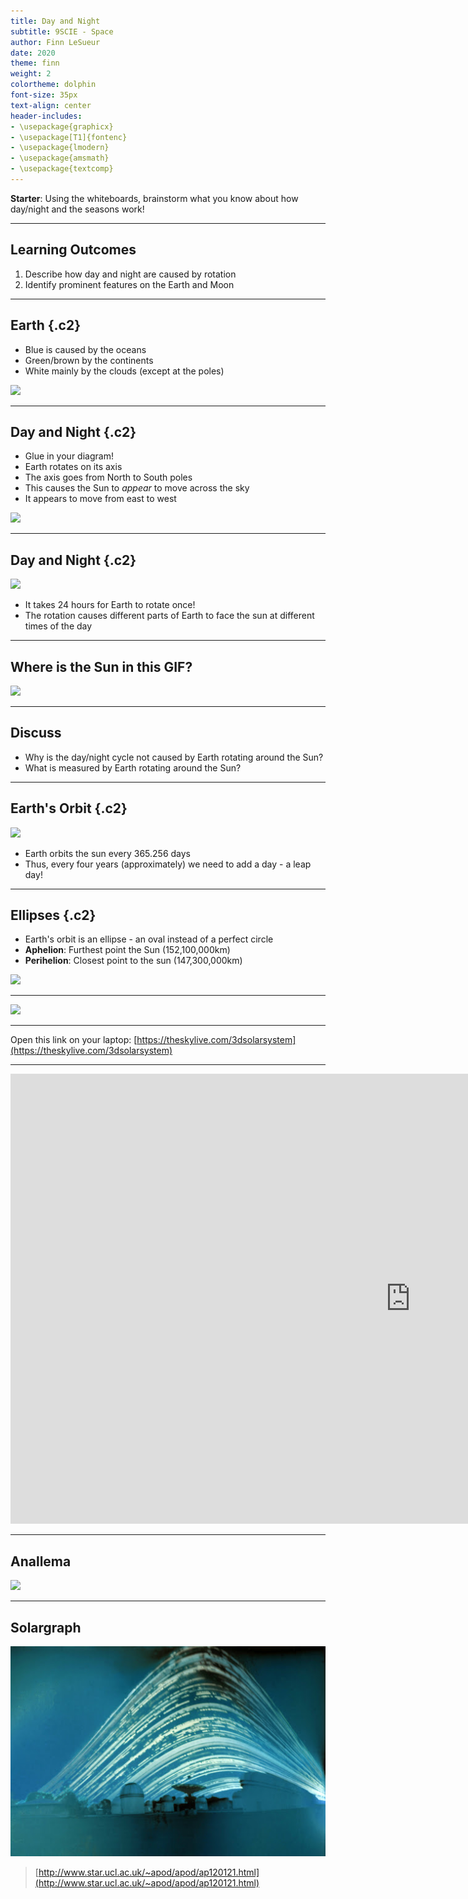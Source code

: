 ```yaml
---
title: Day and Night
subtitle: 9SCIE - Space
author: Finn LeSueur
date: 2020
theme: finn
weight: 2
colortheme: dolphin
font-size: 35px
text-align: center
header-includes:
- \usepackage{graphicx}
- \usepackage[T1]{fontenc}
- \usepackage{lmodern}
- \usepackage{amsmath}
- \usepackage{textcomp}
---
```


__Starter__: Using the whiteboards, brainstorm what you know about how day/night and the seasons work!

---

## Learning Outcomes

1. Describe how day and night are caused by rotation
2. Identify prominent features on the Earth and Moon

---

## Earth {.c2}

- Blue is caused by the oceans
- Green/brown by the continents
- White mainly by the clouds (except at the poles)

![](https://www.thesun.co.uk/wp-content/uploads/2019/03/NINTCHDBPICT000478532243.jpg "")

---

## Day and Night {.c2}

- Glue in your diagram!
- Earth rotates on its axis
- The axis goes from North to South poles
- This causes the Sun to _appear_ to move across the sky
- It appears to move from east to west

![](https://live.staticflickr.com/2849/13582191874_30a7be8d2d_c.jpg "")

---

## Day and Night {.c2}

![](https://live.staticflickr.com/2849/13582191874_30a7be8d2d_c.jpg "")

- It takes 24 hours for Earth to rotate once!
- The rotation causes different parts of Earth to face the sun at different times of the day

---

## Where is the Sun in this GIF?

![](https://media.tenor.com/images/dae6b81451cc46072607a0a5c1b9aaec/tenor.gif "")

---

## Discuss

- Why is the day/night cycle not caused by Earth rotating around the Sun?
- What is measured by Earth rotating around the Sun?

---

## Earth's Orbit {.c2}

![](http://bestanimations.com/Earth&Space/earth-sun-orbit-animation.gif "")

- Earth orbits the sun every 365.256 days
- Thus, every four years (approximately) we need to add a day - a leap day!

---

## Ellipses {.c2}

- Earth's orbit is an ellipse - an oval instead of a perfect circle
- __Aphelion__: Furthest point the Sun (152,100,000km)
- __Perihelion__: Closest point to the sun (147,300,000km)

![](https://cdn.britannica.com/20/151220-050-240A2838/Earth-orbit-Sun.jpg "")

---

![](http://bestanimations.com/Earth&Space/solar-planetary-system-animation-4.gif "")

---

Open this link on your laptop: [https://theskylive.com/3dsolarsystem](https://theskylive.com/3dsolarsystem)

---

<iframe width="1280" height="720" src="https://www.youtube.com/embed/IJhgZBn-LHg" frameborder="0" allow="accelerometer; autoplay; encrypted-media; gyroscope; picture-in-picture" allowfullscreen></iframe>

---

## Anallema

![](https://scienceblogs.com/files/startswithabang/files/2009/08/Analemma2.jpeg "")

---

## Solargraph

![](../assets/solargraph.jpg "")

> [http://www.star.ucl.ac.uk/~apod/apod/ap120121.html](http://www.star.ucl.ac.uk/~apod/apod/ap120121.html)
